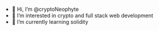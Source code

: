 - 👋 Hi, I’m @cryptoNeophyte
- 👀 I’m interested in crypto and full stack web development 
- 🌱 I’m currently learning solidity

<!---
cryptoNeophyte/cryptoNeophyte is a ✨ special ✨ repository because its `README.md` (this file) appears on your GitHub profile.
You can click the Preview link to take a look at your changes.
--->
